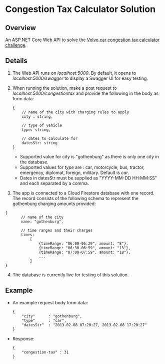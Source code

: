 # Congestion Tax Calculator Solution

## Overview
An ASP.NET Core Web API to solve the [Volvo car congestion tax calculator challenge](https://github.com/volvo-cars/congestion-tax-calculator/blob/main/ASSIGNMENT.md).

## Details

1. The Web API runs on *localhost:5000*. By default, it opens to *localhost:5000/swagger* to display a Swagger UI for easy testing.
2. When running the solution, make a post request to *localhost:5000/congestiontax* and provide the following in the body as form data:
    ```
    {
        // name of the city with charging rules to apply
        city : string,
        
        // type of vehicle
        type: string,
        
        // dates to calculate for
        datesStr: string
    }
    ```

    * Supported value for city is "gothenburg" as there is only one city in the database.
    * Supported values for *type* are : car, motorcycle, bus, tractor, emergency, diplomat, foreign, military. Default is *car*.
    * Dates in datesStr must be supplied as "YYYY-MM-DD HH:MM:SS" and each separated by a comma.
    
    
3. The app is connected to a Cloud Firestore database with one record. The record consists of the following schema to represent the gothenburg charging amounts provided: 
 ```
 {
        // name of the city
        name: "gothenburg",
        
        // time ranges and their charges
        times: 
            [
                {timeRange: "06:00-06:29", amount: "8"},
                {timeRange: "06:30-06:59", amount: "13"},
                {timeRange: "07:00-07:59", amount: "18"},
                ...
            ]
 }
 ```
4. The database is currently live for testing of this solution.

 
## Example

* An example request body form data:
    ```
    {
        "city"      : "gothenburg",
        "type"      : "car",
        "datesStr"  : "2013-02-08 07:20:27, 2013-02-08 17:20:27"
    }
    ```

* Response:
    ```
    {
        "congestion-tax" : 31
    }
    ```